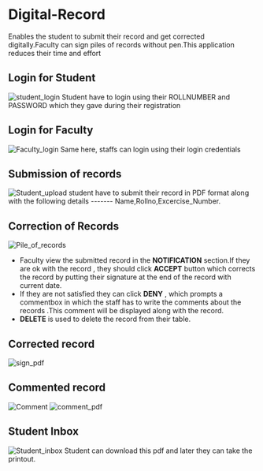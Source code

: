 # Digital-Record
Enables the student to submit their record and get corrected digitally.Faculty can sign piles of records without pen.This application reduces their time and effort


## Login for Student
![student_login](https://user-images.githubusercontent.com/34914655/58609407-155b8b80-82c5-11e9-8b7c-85cd2e289e3f.png)
Student have to login using their ROLLNUMBER and PASSWORD which they gave during their registration


## Login for Faculty
![Faculty_login](https://user-images.githubusercontent.com/34914655/58609484-5653a000-82c5-11e9-9716-3dcf4b6a213a.png)
Same here, staffs can login using their login credentials


## Submission of records
![Student_upload](https://user-images.githubusercontent.com/34914655/58609629-e4c82180-82c5-11e9-9366-cb30d4c7edcc.png)
student have to submit their record in PDF format along with the following details ------- Name,Rollno,Excercise_Number.

## Correction of Records
![Pile_of_records](https://user-images.githubusercontent.com/34914655/58609590-b34f5600-82c5-11e9-812b-26289485c6f7.png)
- Faculty view the submitted record in the **NOTIFICATION** section.If they are ok with the record , they should click **ACCEPT** button which corrects the record by putting their signature at the end of the record with current date.
- If they are not satisfied they can click **DENY** , which prompts a commentbox in which the staff has to write the comments about the records .This comment will be displayed along with the record.
- **DELETE** is used to delete the record from their table.

## Corrected record
![sign_pdf](https://user-images.githubusercontent.com/34914655/58610108-ef83b600-82c7-11e9-96a9-5a8daddbe2d9.png)

## Commented record
![Comment](https://user-images.githubusercontent.com/34914655/58610136-062a0d00-82c8-11e9-906f-bd23b4965b7b.png)
![comment_pdf](https://user-images.githubusercontent.com/34914655/58610141-088c6700-82c8-11e9-93ce-e375facacf92.png)

## Student Inbox
![Student_inbox](https://user-images.githubusercontent.com/34914655/58610220-50ab8980-82c8-11e9-9b8e-b6c9bb493735.png)
Student can download this pdf and later they can take the printout.


